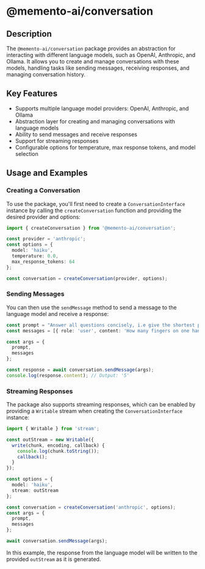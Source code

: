 # @memento-ai/conversation

## Description
The `@memento-ai/conversation` package provides an abstraction for interacting with different language models, such as OpenAI, Anthropic, and Ollama. It allows you to create and manage conversations with these models, handling tasks like sending messages, receiving responses, and managing conversation history.

## Key Features
- Supports multiple language model providers: OpenAI, Anthropic, and Ollama
- Abstraction layer for creating and managing conversations with language models
- Ability to send messages and receive responses
- Support for streaming responses
- Configurable options for temperature, max response tokens, and model selection

## Usage and Examples

### Creating a Conversation

To use the package, you'll first need to create a `ConversationInterface` instance by calling the `createConversation` function and providing the desired provider and options:

```typescript
import { createConversation } from '@memento-ai/conversation';

const provider = 'anthropic';
const options = {
  model: 'haiku',
  temperature: 0.0,
  max_response_tokens: 64
};

const conversation = createConversation(provider, options);
```

### Sending Messages

You can then use the `sendMessage` method to send a message to the language model and receive a response:

```typescript
const prompt = "Answer all questions concisely, i.e give the shortest possible answer.";
const messages = [{ role: 'user', content: 'How many fingers on one hand?' }];

const args = {
  prompt,
  messages
};

const response = await conversation.sendMessage(args);
console.log(response.content); // Output: '5'
```

### Streaming Responses

The package also supports streaming responses, which can be enabled by providing a `Writable` stream when creating the `ConversationInterface` instance:

```typescript
import { Writable } from 'stream';

const outStream = new Writable({
  write(chunk, encoding, callback) {
    console.log(chunk.toString());
    callback();
  }
});

const options = {
  model: 'haiku',
  stream: outStream
};

const conversation = createConversation('anthropic', options);
const args = {
  prompt,
  messages
};

await conversation.sendMessage(args);
```

In this example, the response from the language model will be written to the provided `outStream` as it is generated.
